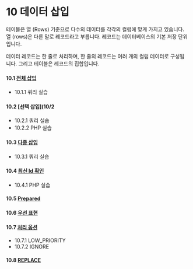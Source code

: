 # 10 데이터 삽입 
테이블은 열 (Rows) 기준으로 다수의 데이터를 각각의 컬럼에 맞게 가지고 있습니다. 열 (rows)은 다른 말로 레코드라고 부릅니다. 레코드는 데이터베이스의 기본 저장 단위입니다.  

데이터 레코드는 한 줄로 처리하며, 한 줄의 레코드는 여러 개의 컬럼 데이터로 구성됩 니다. 그리고 테이블은 레코드의 집합입니다.  

#### 10.1 [전체 삽입](10/1)
* 10.1.1 쿼리 실습

#### 10.2 [선택 삽입](10/2
* 10.2.1 쿼리 실습
* 10.2.2 PHP 실습

#### 10.3 [다중 삽입](10/3)
* 10.3.1 쿼리 실습

#### 10.4 [최신 Id 확인](10/4)
* 10.4.1 PHP 실습

#### 10.5 [Prepared](10/5)

#### 10.6 [우선 표현](10/6)

#### 10.7 [처리 옵션](10/7)
* 10.7.1 LOW_PRIORITY
* 10.7.2 IGNORE

#### 10.8 [REPLACE](10/8)
